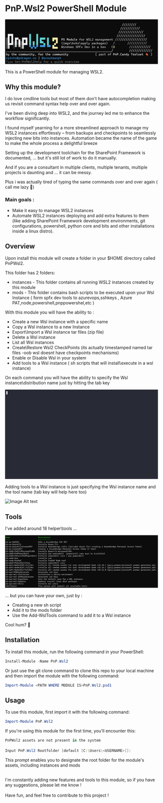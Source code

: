 # PnP.Wsl2 PowerShell Module
![Image Alt text](public/img/main-screen.jpg)

This is a PowerShell module for managing WSL2.

## Why this module?  

I do love cmdline tools but most of them don't have autocompletion making us revisit command syntax help over and over again.

I've been diving deep into WSL2, and the journey led me to enhance the workflow significantly. 

I found myself yearning for a more streamlined approach to manage my WSL2 instances effortlessly – from backups and checkpoints to seamlessly injecting new bits into instances. Automation became the name of the game to make the whole process a delightful breeze

Setting up the development toolchain for the SharePoint Framework is documented, ... but it's still lot of work to do it manually.

And if you are a consultant in multiple clients, multiple tenants, multiple projects is daunting and ... it can be messy.

Plus i was actually tired of typing the same commands over and over again ( call me lazy 🤠)



  
 


### Main goals :
* Make it easy to manage WSL2 instances
* Automate WSL2 instances deploying and add extra features to them (like adding SharePoint Framework development environments, git configurations, powershell, python core and bits and other installations inside a linux distro). 

## Overview

Upon install this module will create a folder in your $HOME directory called PnPWsl2. 

This folder has 2 folders:

* instances - This folder contains all running WSL2 instances created by this module
* mods - This folder contains bash scripts to be executed upon your Wsl Instance ( form spfx dev tools to azurevops,sshkeys , Azure PAT,node,powershell,pnppowershel,etc )

With this module you will have the ability to :
  - Create a new Wsl instance with a specific name
  - Copy a Wsl instance to a new Instance
  - Export\Import a Wsl instance tar files (zip file)
  - Delete a Wsl instance
  - List all Wsl instances  
  - Create\Restore Wsl2 CheckPoints (its actually timestamped named tar files -oob wsl doesnt have checkpoints mechanisms)
  - Enable or Disable Wsl in your system
  - Add tools to a Wsl instance ( sh scripts that will install\execute in a wsl instance)

On each command you will have the ability to specify the Wsl instance\distribution  name just by hitting the tab key

![Image Alt text](public/img/Add-PnPWsl2Instance.gif)

Adding tools to a Wsl instance is just specifying the Wsl instance name and the tool name (tab key will help here too)


![Image Alt text](public/img/Add-PnPWsl2Candy.gif)

## Tools
I've added around 18 helper\tools ...  

![Image Alt text](public/img/Get-PnPWsl2Tools.jpg)

... but you can have your own, just by  :  

* Creating a new sh script
* Add it to the mods folder
* Use the Add-WslTools command to add it to a Wsl instance

Cool hum? 🤠

## Installation

To install this module, run the following command in your PowerShell:

```powershell
Install-Module -Name PnP.Wsl2
```	
 Or just use the git clone command to clone this repo to your local machine and then import the module with the following command:
```powershell
Import-Module <PATH WHERE MODULE IS>PnP.Wsl2.psd1
```

## Usage
To use this module, first import it with the following command:
```powershell
Import-Module PnP.Wsl2
````
If you're using this module for the first time, you'll encounter this:

```powershell
PnPWsl2 assets are not present in the system

Input PnP.Wsl2 Rootfolder [default [C:\Users\<USERNAME>]]:
```	

This prompt enables you to designate the root folder for the module's assets, including instances and mods

  
    

<br>
I'm constantly adding new features and tools to this module, so if you have any suggestions, please let me know !  
<br>
<br>
Have fun, and feel free to contribute to this project !